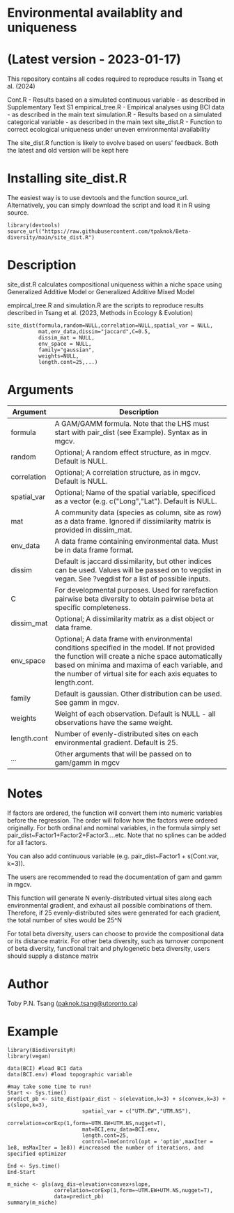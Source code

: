 # Environmental availablity and uniqueness
# (Latest version - 2023-01-17)

This repository contains all codes required to reproduce results in Tsang et al. (2024)

Cont.R - Results based on a simulated continuous variable - as described in Supplementary Text S1
empirical_tree.R - Empirical analyses using BCI data - as described in the main text
simulation.R - Results based on a simulated categorical variable - as described in the main text 
site_dist.R - Function to correct ecological uniqueness under uneven environmental availability

The site_dist.R function is likely to evolve based on users' feedback. Both the latest and old version will be kept here

# Installing site_dist.R

The easiest way is to use devtools and the function source_url. Alternatively, you can simply download the script and load it in R using source.

```
library(devtools)
source_url("https://raw.githubusercontent.com/tpaknok/Beta-diversity/main/site_dist.R")
```

# Description 

site_dist.R calculates compositional uniqueness within a niche space using Generalized Additive Model or Generalized Additive Mixed Model

empircal_tree.R and simulation.R are the scripts to reproduce results described in Tsang et al. (2023, Methods in Ecology & Evolution)
```
site_dist(formula,random=NULL,correlation=NULL,spatial_var = NULL,
          mat,env_data,dissim="jaccard",C=0.5,
          dissim_mat = NULL,
          env_space = NULL,
          family="gaussian",
          weights=NULL,
          length.cont=25,...)
```

# Arguments

|Argument|Description|
|---|---|
|formula| A GAM/GAMM formula. Note that the LHS must start with pair_dist (see Example). Syntax as in mgcv.|
|random| Optional; A random effect structure, as in mgcv. Default is NULL.|
|correlation| Optional; A correlation structure, as in mgcv. Default is NULL.|
|spatial_var| Optional; Name of the spatial variable, specificed as a vector (e.g. c("Long","Lat"). Default is NULL.|
|mat| A community data (species as column, site as row) as a data frame. Ignored if dissimilarity matrix is provided in dissim_mat.|
|env_data| A data frame containing environmental data. Must be in data frame format.|
|dissim| Default is jaccard dissimilarity, but other indices can be used. Values will be passed on to vegdist in vegan. See ?vegdist for a list of possible inputs.|
|C| For developmental purposes. Used for rarefaction pairwise beta diversity to obtain pairwise beta at specific completeness.|
|dissim_mat| Optional; A dissimilarity matrix as a dist object or data frame.|
|env_space| Optional; A data frame with environmental conditions specified in the model. If not provided the function will create a niche space automatically based on minima and maxima of each variable, and the number of virtual site for each axis equates to length.cont.|
|family| Default is gaussian. Other distribution can be used. See gamm in mgcv.|
|weights| Weight of each observation. Default is NULL - all observations have the same weight.|
|length.cont| Number of evenly-distributed sites on each environmental gradient. Default is 25.|
|...| Other arguments that will be passed on to gam/gamm in mgcv|

# Notes

If factors are ordered, the function will convert them into numeric variables before the regression. The order will follow how the factors were ordered originally.
For both ordinal and nominal variables, in the formula simply set pair_dist~Factor1+Factor2+Factor3....etc. Note that no splines can be added for all factors. 

You can also add continuous variable (e.g. pair_dist~Factor1 + s(Cont.var, k=3)).

The users are recommended to read the documentation of gam and gamm in mgcv.

This function will generate N evenly-distributed virtual sites along each environmental gradient, and exhaust all possible combinations of them. Therefore, if 25 evenly-distributed sites were generated for each gradient, the total number of sites would be 25^N

For total beta diversity, users can choose to provide the compositional data or its distance matrix. For other beta diversity, such as turnover component of beta diversity, functional trait and phylogenetic beta diversity, users should supply a distance matrix

# Author
Toby P.N. Tsang (paknok.tsang@utoronto.ca)

# Example

```
library(BiodiversityR)
library(vegan)

data(BCI) #load BCI data
data(BCI.env) #load topographic variable

#may take some time to run!
Start <- Sys.time()
predict_pb <- site_dist(pair_dist ~ s(elevation,k=3) + s(convex,k=3) + s(slope,k=3),
                        spatial_var = c("UTM.EW","UTM.NS"),
                        correlation=corExp(1,form=~UTM.EW+UTM.NS,nugget=T),
                        mat=BCI,env_data=BCI.env,
                        length.cont=25,
                        control=lmeControl(opt = 'optim',maxIter = 1e8, msMaxIter = 1e8)) #increased the number of iterations, and specified optimizer

End <- Sys.time()
End-Start

m_niche <- gls(avg_dis~elevation+convex+slope,
               correlation=corExp(1,form=~UTM.EW+UTM.NS,nugget=T),
               data=predict_pb)
summary(m_niche)
```
